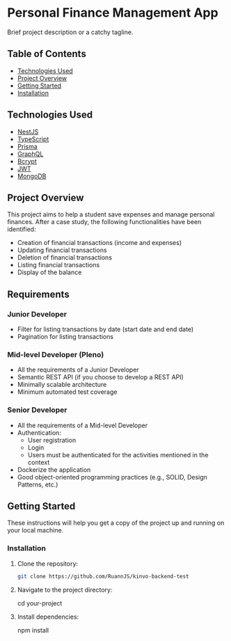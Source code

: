# Personal Finance Management App

Brief project description or a catchy tagline.

## Table of Contents
- [Technologies Used](#technologies-used)
- [Project Overview](#project-overview)
- [Getting Started](#getting-started)
- [Installation](#installation)


## Technologies Used

- [NestJS](https://nestjs.com/)
- [TypeScript](https://www.typescriptlang.org/)
- [Prisma](https://www.prisma.io/)
- [GraphQL](https://graphql.org/)
- [Bcrypt](https://www.npmjs.com/package/bcrypt)
- [JWT](https://jwt.io/)
- [MongoDB](https://www.mongodb.com/)

## Project Overview

This project aims to help a student save expenses and manage personal finances. After a case study, the following functionalities have been identified:

- Creation of financial transactions (income and expenses)
- Updating financial transactions
- Deletion of financial transactions
- Listing financial transactions
- Display of the balance

## Requirements

### Junior Developer
- Filter for listing transactions by date (start date and end date)
- Pagination for listing transactions

### Mid-level Developer (Pleno)
- All the requirements of a Junior Developer
- Semantic REST API (if you choose to develop a REST API)
- Minimally scalable architecture
- Minimum automated test coverage

### Senior Developer
- All the requirements of a Mid-level Developer
- Authentication:
  - User registration
  - Login
  - Users must be authenticated for the activities mentioned in the context
- Dockerize the application
- Good object-oriented programming practices (e.g., SOLID, Design Patterns, etc.)

## Getting Started

These instructions will help you get a copy of the project up and running on your local machine.

### Installation

1. Clone the repository:

   ```bash
   git clone https://github.com/RuannJS/kinvo-backend-test


2. Navigate to the project directory:

   cd your-project

3. Install dependencies:

   npm install
